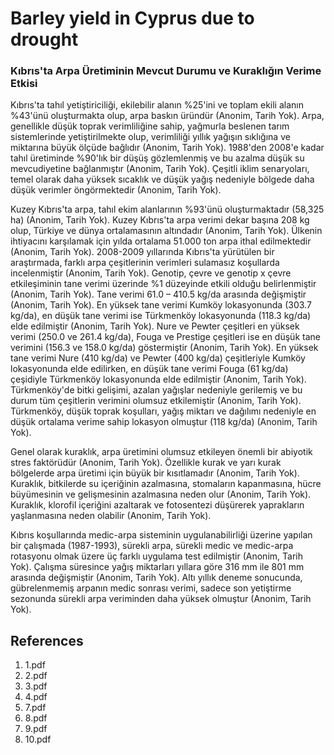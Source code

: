 # Barley yield in Cyprus due to drought

### Kıbrıs'ta Arpa Üretiminin Mevcut Durumu ve Kuraklığın Verime Etkisi

Kıbrıs'ta tahıl yetiştiriciliği, ekilebilir alanın %25'ini ve toplam ekili alanın %43'ünü oluşturmakta olup, arpa baskın üründür (Anonim, Tarih Yok). Arpa, genellikle düşük toprak verimliliğine sahip, yağmurla beslenen tarım sistemlerinde yetiştirilmekte olup, verimliliği yıllık yağışın sıklığına ve miktarına büyük ölçüde bağlıdır (Anonim, Tarih Yok). 1988'den 2008'e kadar tahıl üretiminde %90'lık bir düşüş gözlemlenmiş ve bu azalma düşük su mevcudiyetine bağlanmıştır (Anonim, Tarih Yok). Çeşitli iklim senaryoları, temel olarak daha yüksek sıcaklık ve düşük yağış nedeniyle bölgede daha düşük verimler öngörmektedir (Anonim, Tarih Yok).

Kuzey Kıbrıs'ta arpa, tahıl ekim alanlarının %93'ünü oluşturmaktadır (58,325 ha) (Anonim, Tarih Yok). Kuzey Kıbrıs'ta arpa verimi dekar başına 208 kg olup, Türkiye ve dünya ortalamasının altındadır (Anonim, Tarih Yok). Ülkenin ihtiyacını karşılamak için yılda ortalama 51.000 ton arpa ithal edilmektedir (Anonim, Tarih Yok). 2008-2009 yıllarında Kıbrıs'ta yürütülen bir araştırmada, farklı arpa çeşitlerinin verimleri sulamasız koşullarda incelenmiştir (Anonim, Tarih Yok). Genotip, çevre ve genotip x çevre etkileşiminin tane verimi üzerinde %1 düzeyinde etkili olduğu belirlenmiştir (Anonim, Tarih Yok). Tane verimi 61.0 – 410.5 kg/da arasında değişmiştir (Anonim, Tarih Yok). En yüksek tane verimi Kumköy lokasyonunda (303.7 kg/da), en düşük tane verimi ise Türkmenköy lokasyonunda (118.3 kg/da) elde edilmiştir (Anonim, Tarih Yok). Nure ve Pewter çeşitleri en yüksek verimi (250.0 ve 261.4 kg/da), Fouga ve Prestige çeşitleri ise en düşük tane verimini (156.3 ve 158.0 kg/da) göstermiştir (Anonim, Tarih Yok). En yüksek tane verimi Nure (410 kg/da) ve Pewter (400 kg/da) çeşitleriyle Kumköy lokasyonunda elde edilirken, en düşük tane verimi Fouga (61 kg/da) çeşidiyle Türkmenköy lokasyonunda elde edilmiştir (Anonim, Tarih Yok). Türkmenköy'de bitki gelişimi, azalan yağışlar nedeniyle gerilemiş ve bu durum tüm çeşitlerin verimini olumsuz etkilemiştir (Anonim, Tarih Yok). Türkmenköy, düşük toprak koşulları, yağış miktarı ve dağılımı nedeniyle en düşük ortalama verime sahip lokasyon olmuştur (118 kg/da) (Anonim, Tarih Yok).

Genel olarak kuraklık, arpa üretimini olumsuz etkileyen önemli bir abiyotik stres faktörüdür (Anonim, Tarih Yok). Özellikle kurak ve yarı kurak bölgelerde arpa üretimi için büyük bir kısıtlamadır (Anonim, Tarih Yok). Kuraklık, bitkilerde su içeriğinin azalmasına, stomaların kapanmasına, hücre büyümesinin ve gelişmesinin azalmasına neden olur (Anonim, Tarih Yok). Kuraklık, klorofil içeriğini azaltarak ve fotosentezi düşürerek yaprakların yaşlanmasına neden olabilir (Anonim, Tarih Yok).

Kıbrıs koşullarında medic-arpa sisteminin uygulanabilirliği üzerine yapılan bir çalışmada (1987-1993), sürekli arpa, sürekli medic ve medic-arpa rotasyonu olmak üzere üç farklı uygulama test edilmiştir (Anonim, Tarih Yok). Çalışma süresince yağış miktarları yıllara göre 316 mm ile 801 mm arasında değişmiştir (Anonim, Tarih Yok). Altı yıllık deneme sonucunda, gübrelenmemiş arpanın medic sonrası verimi, sadece son yetiştirme sezonunda sürekli arpa veriminden daha yüksek olmuştur (Anonim, Tarih Yok).


## References

1. 1.pdf
2. 2.pdf
3. 3.pdf
4. 4.pdf
5. 7.pdf
6. 8.pdf
7. 9.pdf
8. 10.pdf
